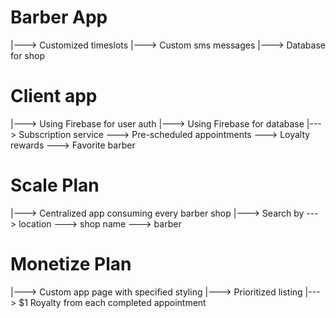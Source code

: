 # Barber App
|---> Customized timeslots
|---> Custom sms messages
|---> Database for shop

# Client app
|---> Using Firebase for user auth
|---> Using Firebase for database
|---> Subscription service
    \---> Pre-scheduled appointments
    \---> Loyalty rewards
    \---> Favorite barber

# Scale Plan
|---> Centralized app consuming every barber shop
|---> Search by
  \---> location
  \---> shop name
  \---> barber

# Monetize Plan
|---> Custom app page with specified styling
|---> Prioritized listing
|---> $1 Royalty from each completed appointment
